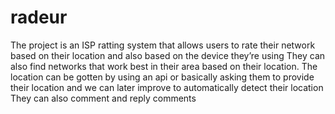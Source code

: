 # radeur

The project is an ISP ratting system that allows users to rate their network based on their location and also based on the device they’re using
They can also find networks that work best in their area based on their location.
The location can be gotten by using an api or basically asking them to provide their location and we can later improve to automatically detect their location
They can also comment and reply comments
